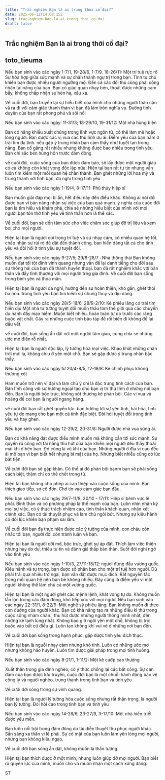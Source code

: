 ```yaml
---
title: "Trắc nghiệm Bạn là ai trong thời cổ đại?"
date: 2025-06-12T14:08:15Z
slug: trac-nghiem-ban-la-ai-trong-thoi-co-dai
draft: false
---
```


## Trắc nghiệm Bạn là ai trong thời cổ đại?

## toto_tieuma

Nếu bạn sinh vào các ngày 1-7/1, 19-28/6, 1-7/9, 18-26/11: Một trí tuệ rực rỡ
Sự hòa hợp giữa sức mạnh và sự chân thành ngự trị trong bạn. Tính tự chủ khiến bạn được nhiều người ngưỡng mộ. Đến cả các đối thủ cũng phải công nhận tài năng của bạn. Bạn có giác quan nhạy bén, thoát được những cạm bẫy, không chấp nhận sự hèn hạ, xấu xa. 
 
Về cuối đời, bạn truyền lại sự hiểu biết của mình cho những người thân cận và ra đi với cảm giác thanh thản vì bạn đã làm tròn nghĩa vụ. Đường tình duyên của bạn rất phong phú và sôi nổi
 
Nếu bạn sinh vào các ngày: 11-31/3; 18-29/10, 19-31/12: Một nhà hùng biện
 
Bạn có năng khiếu xuất chúng trong lĩnh vực ngôn từ, có thể làm mê hoặc lòng người. Bạn được các vị vua các thủ lĩnh ưu ái. Điểm yếu của bạn nằm ở trái tim đa tình. nếu gặp ý trung nhân bạn cảm thấy như tuyết tan trong nắng. Bạn cố gắng rất nhiều nhưng không được bao nhiêu trong tình yêu. Bạn chỉ sắc bén hùng hồn trước đám đông.
 
về cuối đời, cuộc sống của bạn được đảm bảo, sẽ lấy được một người giàu có cà không còn khát vọng độc lập nữa. Hiện tại bạn rất tự tin nhưng vẫn luôn tìm kiếm một mối quan hệ chân thành. Ban ghét những lời hoa mỷ và trung thành với tình bạn, đa nghi trong tình yêu
 
Nếu bạn sinh vào các ngày 1-19/4, 8-17/11: Phủ thủy hiệp sĩ
 
Bạn muốn giải đáp mọi bí ẩn, hết điều này đến điều khác. Không ai nói dối được bạn vì bản năng nhận sự việc của bạn quá mạnh. ý nghĩa của cuộc đời bạn là tìm hiểu và khám phá, chia sẽ những hiểu biết của mình với mọi người.bạn tôn thờ tình yêu về tinh thần hơn là thể xác.
 
Về cuối đời, bạn sẽ dồn tâm sức cho việc chăm sóc giúp đỡ trị liệu và xem boí cho mọi người. 
 
Hiện tại bạn là người coi trọng trí tuệ và sự nhạy cảm, có nhiều quan hệ tốt, chấp nhận sự rủi rỏ để dặt đến thành công. bạn hiến dâng tất cả cho tình yêu và đòi hỏi ở tình yêu sự tuyệt đối.
 
Nếu bạn sinh vào các ngày 9-27/5; 29/6-28/7 : Nhà thông thái
Bạn không muốn đạt tới tột đinh vinh quang nhưng vẫn để lại danh tiếng cho đời sau: sự thông hái cùa bạn đã thành huyền thoại. bạn đã rất nghiêm khắc với bản thân và đầy tình thương với mọi người trng gia đình. 
Về cuối đời bạn sống trong bình yên và thỏa mãn.
 
Hiện tại bạn là người đa nghi, hướng đến sự hoàn thiện, khó gần, ghét thói ba hoa. trong tình yêu bạn tìm kiếm sự chung thủy và dịu dàng.
 
Nếu bạn sinh vào các ngày 28/5-18/6, 28/9-2/10: Kẻ phiêu lãng có trái tim hiền dịu
Một nhà tư tưởng tuyệt đối muốn thâu tóm thế giới qua các chuyến du hành đầy mạo hiểm. Muốn biết nhiều. hoàn toàn tự do trước các ràng buộc vật chất. Gây ra những cuộc tình bão táp để rối biến đi không để lại dấu vết.
 
về cuối đời, bạn sống ẩn dật với một người tâm giao, cùng chia sẻ những ước mơ điên rồ nhất.
 
Hiện tại bạn là người độc lập, lý tưởng hóa mọi việc. Khao khát những chân trời mới lạ, không chịu ở yên một chỗ. Bạn sẻ gặp được ý trung nhân bậc thầy.
 
Nếu bạn sinh vào các ngày từ 20/4-8/5, 12-19/8: Kẻ chinh phục không thương xót
 
Ham muốn trở nên vĩ đại và làm chủ ý chí là đặc trưng tính cách của bạn. Bản lĩnh công với sự hướng ngoại tạo cho bạn vị trí thũ lĩnh ở những nơi bạn đến. Bạn là người bộc trực, không xót thương kẻ phàn bội. Các vị vua và hoàng đề coi bạn là người ngang hàng.
 
về cuối đời bạn rất ghét quyền lực. bạn hướng tới sự yên tĩnh, hài hòa, tình yêu tự do mang cho bạn một cá tính đặc biệt. Đòi hỏi tuyệt đối trong tình yêu và hay ghen.
 
Nếu bạn sinh vaò các ngày 12-29/2, 20-31/8: Ngưởi được nhà vua sủng ái.
 
Bạn có khả năng đạt được điều mình muốn mà không cần tới sức mạnh. Sự quyến rũ công với tài năng thu hút của bạn khiến mọi người đều thấy thoải mái khi ở bên bạn. Đó cũng là vũ khí của bạn. Những người ở địa vị cao đều ái mộ bạn vì bạn biết hết nhựng bí mật của họ. Nhưng biết nhiều cũng có lúc bất tiện.
 
Về cưới đời bạn sẽ gặp khăn. Có thể ai đó phản bội bạnm bạn sẽ phải sống cách biệt, thậm chí có thề chết trong tù.
 
Hiện tai bạn không cho phép ai can thiệp vào cuộc sống của mình. Bạn thích giao tiếp, sợ cô đơn. Chớ tin vào cảm giác ban đầu.
 
Nếu bạn sinh vào các ngày 29/7-11/8, 30/10 - 17/11: Hiệp sĩ bênh vực lẽ phải.
Bình thản và có phương pháp là thế mạnh của bạn. Luôn nhìn nhận kỹ mọi sự việc, có ý thức trách nhiệm cao, tinh thần khách quan, nhận xét chính xác. Bạn có tài thuyết phục và làm chủ ngòi bút. Nhưng sự kiêu hãnh có đôi lúc khiến bạn phạm sai lầm.
 
Về cuối đời bạn đạ thực hiện được các ý tưởng của mình, con cháu còn nhắc tới bạn, người đời còn tranh luận về bạn. 
 
Hiện tại bạn là người cởi mở, bộc trực, ghét sự áp đặt. Thích làm việc thiện nhưng hay do dự, thiếu tự tin và đánh giá thấp bản thân. Suốt đời nghi ngờ vào tình yêu
 
Nếu bạn sinh vào các ngày 1-10/3, 27/11-18/12: người đứng đầu vương quốc.
Kiêu hãnh và tự trọng, bạn được số phận ban cho một trí tuệ hơn người. Dù phải trải qua nhiều trở ngại, bạn vẫn dặt được mục đích. Rất nguyên tắc trong mối quan hệ nên bạn bè không nhiều. Đây cũng là điểm yếu vì một người không thể làm chủ cả một vương quốc.
 
Hiện tại bạn là một người ghét các mệnh lệnh, khát vọng tự do. Không muốn lẫn lộn trong các đám đông, khó tiếp xúc với mọi người
Nếu bạn sinh vào các ngày 22-31/1, 8-22/9: Một nghệ sỹ phiêu lãng.
Bạn không muốn đi theo con đường của người khác. Bạn có khả năng tạo ra những điều kì thú trong cuộc sống nhàm chán., thu hút được những người thông minh nhất, đến những kẻ lạnh lùng nhất. Không bao giờ ngôi yên một chỗ, không bị trói buộc vào bất cứ điều gì. Luôn tạo không khí vui vẻ ở những nơi bạn đến.
 
Về cuối đời bạn sống trong hạnh phúc, gặp được tình yêu đích thực.
 
HIện tại bạn là nguồi nhạy cảm nhưng khó tính. Luôn có những ước mơ nhưng không hão huyền. Luôn tìm được giải pháp trong mọi tình huống.
 
 
Nếu bạn sinh vào các ngày 8-21/1, 1-11/2: Một kẻ cướp cao thượng
 
Xuất thân trong gia đình nghèo, có ý thức chống lại các bất công. Sự can đảm của bạn được lưu truyền, cuộc đời bạn là một chuỗi hành động bảo vệ công lý và người nghèo. trung thành trong tình bạn và tình yêu
 
Về cưới đời sống trong sự vinh quang.
 
Hiện tại bạn là người lý tưởng hóa cuộc sống nhưng rất thận trọng, là người bạn lý tưởng. Đòi hỏi cao trong tình bạn và tình yêu
 
Nếu bạn sinh vào các ngày 14-28/6, 23-27/9, 3-17/10: Một nhà hiền triết được yêu mến.
 
Bạn luôn nổi trội trong đám đông do tài diễn thuyết thu phục người khác. Sẵn sàng xa thân vì lẽ phải. Sự có mặt của bạn luôn làm yên lòng mọi người, nhưng bạn không kiêu ngạo. 
 
Về cuối đời bạn sống ẩn dật, không muốn là thần tượng.
 
Hiện tại bạn thích được ở một mình, nhưng luôn giúp đỡ mọi người. Bạn biết rõ quyền lực của mình, muốn cho và muốn nhận một cách xứng đáng.
 
ST